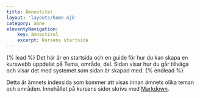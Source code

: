 ```yaml
---
title: Ämnestitel
layout: 'layouts/home.njk'
category: ämne
eleventyNavigation:
    key: ämnestitel
    excerpt: Kursens startsida
---
```


{% lead %}
Det här är en startsida och en guide för hur du kan skapa en kurswebb uppdelat på Tema, område, del. Sidan visar hur du går tillväga och visar det med systemet som sidan är skapad med.
{% endlead %}

Detta är ämnets indexsida som kommer att visas innan ämnets olika teman och områden.
Innehållet på kursens sidor skrivs med [Markdown](https://www.markdownguide.org/).